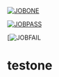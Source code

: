 [![JOBONE](https://github.com/shahXrul/testone/actions/workflows/flowone.yml/badge.svg)](https://github.com/shahXrul/testone/actions/workflows/flowone.yml)

[![JOBPASS](https://github.com/shahXrul/testone/actions/workflows/flowone.yml/badge.svg?event=job-pass)](https://github.com/shahXrul/testone/actions/workflows/flowone.yml?event=job-pass)

[![JOBFAIL](https://github.com/shahXrul/testone/actions/workflows/flowone/badge.svg?branch=main&event=job-fail)

# testone
